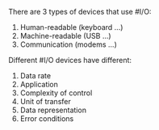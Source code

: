 There are 3 types of devices that use #I/O:

1) Human-readable (keyboard ...)
2) Machine-readable (USB ...)
3) Communication (modems ...)

Different #I/O devices have different:

1) Data rate
2) Application
3) Complexity of control
4) Unit of transfer
5) Data representation
6) Error conditions

